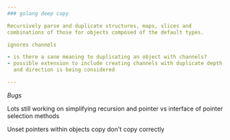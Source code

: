 ```yaml
---
### golang deep copy

Recursively parse and duplicate structures, maps, slices and
combinations of those for objects composed of the default types.

ignores channels

- is there a sane meaning to duplicating an object with channels?
- possible extension to include creating channels with duplicate depth
  and direction is being considered

---
```


*Bugs*

Lots still working on simplifying recursion and pointer vs interface
of pointer selection methods

Unset pointers within objects copy don't copy correctly
 
